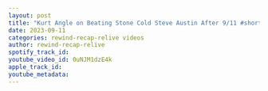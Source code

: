 ```yaml
---
layout: post
title: "Kurt Angle on Beating Stone Cold Steve Austin After 9/11 #shorts"
date: 2023-09-11
categories: rewind-recap-relive videos
author: rewind-recap-relive
spotify_track_id: 
youtube_video_id: 0uNJM1dzE4k
apple_track_id: 
youtube_metadata: 
---
```

